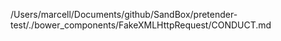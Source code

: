 /Users/marcell/Documents/github/SandBox/pretender-test/./bower_components/FakeXMLHttpRequest/CONDUCT.md